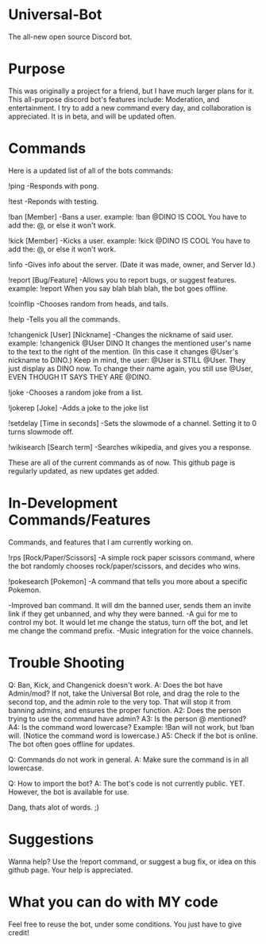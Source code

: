 # Universal-Bot
The all-new open source Discord bot.

# Purpose
This was originally a project for a friend, but I have much larger plans for it. This all-purpose discord bot's features include: Moderation, and entertainment.
I try to add a new command every day, and collaboration is appreciated. It is in beta, and will be updated often.

# Commands
Here is a updated list of all of the bots commands:

!ping -Responds with pong.

!test -Reponds with testing.

!ban [Member] -Bans a user.
example: !ban @DINO IS COOL
You have to add the: @, or else it won't work.

!kick [Member] -Kicks a user.
example: !kick @DINO IS COOL
You have to add the: @, or else it won't work.

!info -Gives info about the server. (Date it was made, owner, and Server Id.)

!report [Bug/Feature] -Allows you to report bugs, or suggest features.
example: !report When you say blah blah blah, the bot goes offline.

!coinflip -Chooses random from heads, and tails.

!help -Tells you all the commands.

!changenick [User] [Nickname] -Changes the nickname of said user.
example: !changenick @User DINO
It changes the mentioned user's name to the text to the right of the mention. (In this case it changes @User's nickname to DINO.)
Keep in mind, the user: @User is STILL @User. They just display as DINO now. To change their name again, you still use @User, EVEN THOUGH IT SAYS THEY ARE @DINO.

!joke -Chooses a random joke from a list.

!jokerep [Joke] -Adds a joke to the joke list

!setdelay [Time in seconds] -Sets the slowmode of a channel. Setting it to 0 turns slowmode off.

!wikisearch [Search term] -Searches wikipedia, and gives you a response.

These are all of the current commands as of now. This github page is regularly updated, as new updates get added.

# In-Development Commands/Features
Commands, and features that I am currently working on.

!rps [Rock/Paper/Scissors] -A simple rock paper scissors command, where the bot randomly chooses rock/paper/scissors, and decides who wins.

!pokesearch [Pokemon] -A command that tells you more about a specific Pokemon.

-Improved ban command. It will dm the banned user, sends them an invite link if they get unbanned, and why they were banned.
-A gui for me to control my bot. It would let me change the status, turn off the bot, and let me change the command prefix.
-Music integration for the voice channels.

# Trouble Shooting

Q: Ban, Kick, and Changenick doesn't work.
A: Does the bot have Admin/mod? If not, take the Universal Bot role, and drag the role to the second top, and the admin role to the very top. That will stop it from banning admins, and ensures the proper function.
A2: Does the person trying to use the command have admin?
A3: Is the person @ mentioned?
A4: Is the command word lowercase? Example: !Ban will not work, but !ban will. (Notice the command word is lowercase.)
A5: Check if the bot is online. The bot often goes offline for updates.

Q: Commands do not work in general.
A: Make sure the command is in all lowercase.

Q: How to import the bot?
A: The bot's code is not currently public. YET. However, the bot is available for use.

Dang, thats alot of words. ;)

# Suggestions

Wanna help? Use the !report command, or suggest a bug fix, or idea on this github page.
Your help is appreciated.

# What you can do with MY code

Feel free to reuse the bot, under some conditions.
You just have to give credit!

